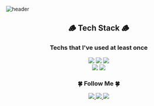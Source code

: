 <!-- <h2 align="center">안녕하세요! 대학생 iOS 앱 개발자 서광용 입니다.</h2> -->
![header](https://capsule-render.vercel.app/api?type=waving&color=auto&text=%20Gwangyong%20&height=300&fontSize=100&fontAlign=50&fontAlignY=40&fontColor=000000&desc=Hi%20there!%20I'm%20a%20developer%20interested%20in%20mobile%20and%20web%20development.)


<h2 align="center">🪵 Tech Stack 🪵</h3>
<h3 align="center"> Techs that I've used at least once </h4>

<p align="center">
<img src="https://img.shields.io/badge/swift-F54A2A?style=for-the-badge&logo=swift&logoColor=white"/> <img src = "https://img.shields.io/badge/Xcode-007ACC?style=for-the-badge&logo=Xcode&logoColor=white"/> <img src = "https://img.shields.io/badge/Adobe%20XD-470137?style=for-the-badge&logo=Adobe%20XD&logoColor=#FF61F6"/> <br>  <img src="https://img.shields.io/badge/html5-%23E34F26.svg?style=for-the-badge&logo=html5&logoColor=white"/> <img src="https://img.shields.io/badge/css3-%231572B6.svg?style=for-the-badge&logo=css3&logoColor=white"/> 
</p>


<h3 align="center">🍀 Follow Me 🍀</h5>
<p align="center">
<a href="key4168@icloud.com"><img src="https://img.shields.io/badge/Mail-40AEF0?style=flat-square&logoColor=white"/> <a href="https://jud00.tistory.com/"><img src="https://img.shields.io/badge/Blog-FF7F00?style=flat-square&logo=About.me&logoColor=white"/> <a href="https://www.instagram.com/gwang_yong_00/"><img src="https://img.shields.io/badge/Instagram-E4405F?style=flat-square&logo=Instagram&logoColor=white"/>

<!-- A+ 띄워주는건데, 너무 한게없어서 일단 보류 ㅠ -->
<!-- [![Gwangyong's GitHub stats](https://github-readme-stats.vercel.app/api?username=Gwangyong&theme=graywhite)](https://github.com/anuraghazra/github-readme-stats) -->
  
